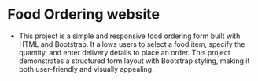 # Food Ordering website
- This project is a simple and responsive food ordering form built with HTML and Bootstrap. It allows users to select a food item, specify the quantity, and enter delivery details to place an order. This project demonstrates a structured form layout with Bootstrap styling, making it both user-friendly and visually appealing.